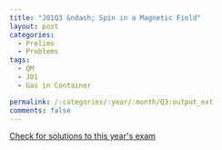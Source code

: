 ```yaml
---
title: "J01Q3 &ndash; Spin in a Magnetic Field"
layout: post
categories:
  - Prelims
  - Problems
tags:
  - QM
  - J01
  - Gas in Container

permalink: /:categories/:year/:month/Q3:output_ext
comments: false
---
```

<object data="2001J3Q.pdf" type="application/pdf" width="100%" height="500"></object>
<div class="message"><a href='https://princetonprelim.com/prelim/6/'>Check for solutions to this year's exam</a></div>